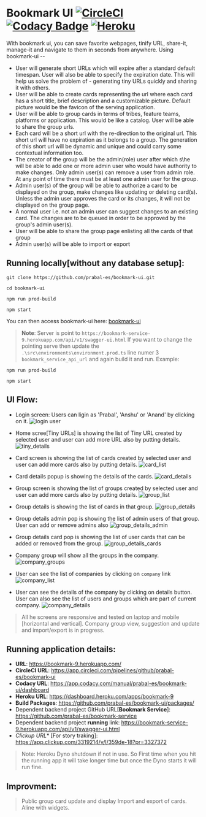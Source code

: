 # Bookmark UI [![CircleCI](https://circleci.com/gh/prabal-es/bookmark-ui.svg?style=svg&circle-token=54f45edb21d8d668f10df070d14b7dc742543691)](https://circleci.com/gh/prabal-es/bookmark-ui) [![Codacy Badge](https://app.codacy.com/project/badge/Grade/a42ad2db589c4aa8b6156a74da765ffe)](https://www.codacy.com?utm_source=github.com&amp;utm_medium=referral&amp;utm_content=prabal-es/bookmark-ui&amp;utm_campaign=Badge_Grade) [![Heroku](https://github.com/prabal-es/bookmark-service/blob/development/.github/docs/heroku-deployed-green.svg?raw=true)](https://bookmark-9.herokuapp.com)


With bookmark ui, you can save favorite webpages, tinify URL, share-it, manage-it and navigate to them in seconds from anywhere. Using bookmark-ui --
- User will generate short URLs which will expire after a standard default timespan. User will also be able to specify the expiration date. This will help us solve the problem of - generating tiny URLs quickly and sharing it with others.
- User will be able to create cards representing the url where each card has a short title, brief description and a customizable picture. Default picture would be the favicon of the serving application.
- User will be able to group cards in terms of tribes, feature teams, platforms or application. This would be like a catalog. User will be able to share the group urls.
- Each card will be a short url with the re-direction to the original url. This short url will have no expiration as it belongs to a group. The generation of this short url will be dynamic and unique and could carry some contextual information too.
- The creator of the group will be the admin(role) user after which s\he will be able to add one or more admin user who would have authority to make changes. Only admin user(s) can remove a user from admin role. At any point of time there must be at least one admin user for the group.
- Admin user(s) of the group will be able to authorize a card to be displayed on the group, make changes like updating or deleting card(s). Unless the admin user approves the card or its changes, it will not be displayed on the group page.
- A normal user i.e. not an admin user can suggest changes to an existing card. The changes are to be queued in order to be approved by the group's admin user(s).
- User will be able to share the group page enlisting all the cards of that group
- Admin user(s) will be able to import or export

## Running locally[without any database setup]:
```
git clone https://github.com/prabal-es/bookmark-ui.git

cd bookmark-ui

npm run prod-build

npm start

```
You can then access bookmark-ui here: [bookmark-ui](http://localhost:4200)

> **Note**: Server is point to `https://bookmark-service-9.herokuapp.com/api/v1/swagger-ui.html` 
If you want to change the pointing serve then update the `.\src\environments\environment.prod.ts` line numer 3 `bookmark_service_api_url` 
and again build it and run. Example:
```
npm run prod-build

npm start
```

## UI Flow:
- Login screen: Users can ligin as 'Prabal', 'Anshu' or 'Anand' by clicking on it.
![login user](https://github.com/prabal-es/bookmark-ui/blob/development/.github/docs/login_user.png?raw=true)

- Home scree[Tiny URLs] is showing the list of Tiny URL created by selected user and user can add more URL also by putting details.
![tiny_details](https://github.com/prabal-es/bookmark-ui/blob/development/.github/docs/tiny_details.png?raw=true)

- Card screen is showing the list of cards created by selected user and user can add more cards also by putting details.
![card_list](https://github.com/prabal-es/bookmark-ui/blob/development/.github/docs/card_list.png?raw=true)

- Card details popup is showing the details of the cards.
![card_details](https://github.com/prabal-es/bookmark-ui/blob/development/.github/docs/card_details.png?raw=true)

- Group screen is showing the list of groups created by selected user and user can add more cards also by putting details.
![group_list](https://github.com/prabal-es/bookmark-ui/blob/development/.github/docs/group_list.png?raw=true)

- Group details is showing the list of cards in that group.
![group_details](https://github.com/prabal-es/bookmark-ui/blob/development/.github/docs/group_details.png?raw=true)

- Group details admin pop is showing the list of admin users of that group. User can add or remove admins also
![group_details_admin](https://github.com/prabal-es/bookmark-ui/blob/development/.github/docs/group_details_admin.png?raw=true)

- Group details card pop is showing the list of user cards that can be added or removed from the group.
![group_details_cards](https://github.com/prabal-es/bookmark-ui/blob/development/.github/docs/group_details_cards.png?raw=true)

- Company group will show all the groups in the company.
![company_groups](https://github.com/prabal-es/bookmark-ui/blob/development/.github/docs/company_groups.png?raw=true)

- User can see the list of companies by clicking on `company` link
![company_list](https://github.com/prabal-es/bookmark-ui/blob/development/.github/docs/company_list.png?raw=true)

- User can see the details of the company by clicking on details button. User can also see the list of users and groups which are part of current company.
![company_details](https://github.com/prabal-es/bookmark-ui/blob/development/.github/docs/company_details.png?raw=true)

> All he screens are responsive and tested on laptop and mobile [horizontal and vertical].
> Company group view, suggestion and update and import/export is in progress.




## Running application details: 
- **URL**: https://bookmark-9.herokuapp.com/
- **CircleCI URL**: https://app.circleci.com/pipelines/github/prabal-es/bookmark-ui
- **Codacy URL**: https://app.codacy.com/manual/prabal-es/bookmark-ui/dashboard
- **Heroku URL**: https://dashboard.heroku.com/apps/bookmark-9
- **Build Packages**: https://github.com/prabal-es/bookmark-ui/packages/
- Dependent backend project GitHub URL[**Bookmark Service**]: https://github.com/prabal-es/bookmark-service
- Dependent backend project **running** link: https://bookmark-service-9.herokuapp.com/api/v1/swagger-ui.html
- *Clickup URL** [For story traking]: https://app.clickup.com/3319214/v/l/359de-18?pr=3327372

> Note: Heroku Dyno shutdown if not in use. So First time when you hit the running app it will take longer time but once the Dyno starts it will run fine.

## Improvment:
> Public group card update and display
> Import and export of cards.
> Aline with widgets.


  
